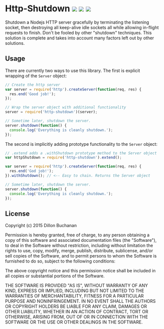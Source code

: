 # Http-Shutdown ![](https://img.shields.io/travis/thedillonb/http-shutdown.svg?style=flat-square) ![](https://img.shields.io/coveralls/thedillonb/http-shutdown.svg) ![](https://img.shields.io/npm/v/http-shutdown.svg?style=flat-square)
Shutdown a Nodejs HTTP server gracefully by terminating the listening socket, then destroying all keep-alive idle sockets all while allowing in-flight requests to finish. Don't be fooled by other "shutdown" techniques. This solution is complete and takes into account many factors left out by other solutions.

## Usage
There are currently two ways to use this library. The first is explicit wrapping of the `Server` object:

```javascript
// Create the http server
var server = require('http').createServer(function(req, res) {
  res.end('Good job!');
});

// Wrap the server object with additional functionality
server = require('http-shutdown')(server);

// Sometime later, shutdown the server.
server.shutdown(function() {
  console.log('Everything is cleanly shutdown.');
});
```

The second is implicitly adding prototype functionality to the `Server` object:

```javascript
// .extend adds a .withShutdown prototype method to the Server object
var httpShutdown = require('http-shutdown').extend();

var server = require('http').createServer(function(req, res) {
  res.end('God job!');
}).withShutdown(); // <-- Easy to chain. Returns the Server object

// Sometime later, shutdown the server.
server.shutdown(function() {
  console.log('Everything is cleanly shutdown.');
});
```

## License
Copyright (c) 2015 Dillon Buchanan

Permission is hereby granted, free of charge, to any person obtaining a copy
of this software and associated documentation files (the "Software"), to deal
in the Software without restriction, including without limitation the rights
to use, copy, modify, merge, publish, distribute, sublicense, and/or sell
copies of the Software, and to permit persons to whom the Software is
furnished to do so, subject to the following conditions:

The above copyright notice and this permission notice shall be included in
all copies or substantial portions of the Software.

THE SOFTWARE IS PROVIDED "AS IS", WITHOUT WARRANTY OF ANY KIND, EXPRESS OR
IMPLIED, INCLUDING BUT NOT LIMITED TO THE WARRANTIES OF MERCHANTABILITY,
FITNESS FOR A PARTICULAR PURPOSE AND NONINFRINGEMENT.  IN NO EVENT SHALL THE
AUTHORS OR COPYRIGHT HOLDERS BE LIABLE FOR ANY CLAIM, DAMAGES OR OTHER
LIABILITY, WHETHER IN AN ACTION OF CONTRACT, TORT OR OTHERWISE, ARISING FROM,
OUT OF OR IN CONNECTION WITH THE SOFTWARE OR THE USE OR OTHER DEALINGS IN
THE SOFTWARE.
